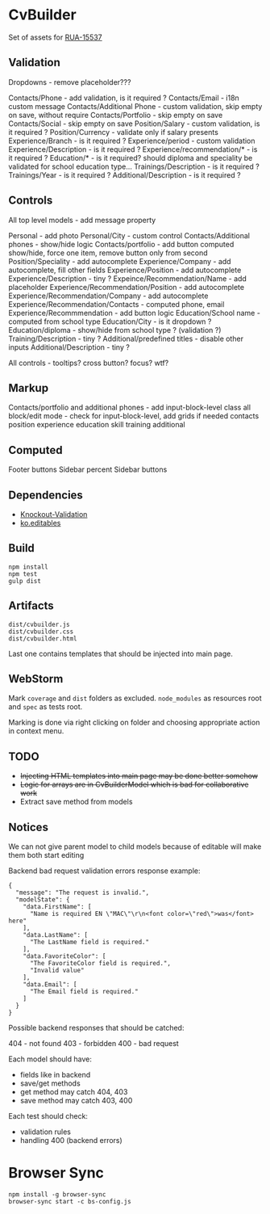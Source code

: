 CvBuilder
=========

Set of assets for [RUA-15537](https://rabota.atlassian.net/browse/RUA-15537)


Validation
------------

Dropdowns - remove placeholder???

Contacts/Phone - add validation, is it required ?
Contacts/Email - i18n custom message
Contacts/Additional Phone - custom validation, skip empty on save, without require
Contacts/Portfolio -  skip empty on save
Contacts/Social -  skip empty on save
Position/Salary - custom validation, is it required  ?
Position/Currency - validate only if salary presents
Experience/Branch - is it required ?
Experience/period - custom validation
Experience/Description - is it required ?
Experience/recommendation/* - is it required ?
Education/* - is it required? should diploma and speciality be validated for school education type...
Trainings/Description - is it required ?
Trainings/Year - is it required ?
Additional/Description - is it required ?

Controls
--------

All top level models - add message property

Personal - add photo
Personal/City - custom control
Contacts/Additional phones - show/hide logic
Contacts/portfolio - add button computed show/hide, force one item, remove button only from second
Position/Speciality - add autocomplete
Experience/Company - add autocomplete, fill other fields
Experience/Position - add autocomplete
Experience/Description - tiny ?
Expeince/Recommendation/Name - add placeholder
Experience/Recommendation/Position - add autocomplete
Experience/Recommendation/Company - add autocomplete
Experience/Recommendation/Contacts - computed phone, email
Experience/Recommmendation - add button logic
Education/School name - computed from school type
Education/City - is it dropdown ?
Education/diploma - show/hide from school type ? (validation ?)
Training/Description - tiny ?
Additional/predefined titles - disable other inputs
Additional/Description - tiny ?


All controls - tooltips? cross button? focus? wtf?

Markup
------

Contacts/portfolio and additional phones - add input-block-level class
all block/edit mode - check for input-block-level, add grids if needed
contacts
position
experience
education
skill
training
additional

Computed
--------

Footer buttons
Sidebar percent
Sidebar buttons




Dependencies
------------

 * [Knockout-Validation](https://github.com/Knockout-Contrib/Knockout-Validation)
 * [ko.editables](https://github.com/romanych/ko.editables)

Build
-----

	npm install
	npm test
	gulp dist

Artifacts
---------

	dist/cvbuilder.js
	dist/cvbuilder.css
	dist/cvbuilder.html

Last one contains templates that should be injected into main page.

WebStorm
--------

Mark `coverage` and `dist` folders as excluded. `node_modules` as resources root and `spec` as tests root.

Marking is done via right clicking on folder and choosing appropriate action in context menu.

TODO
----

 * <s>Injecting HTML templates into main page may be done better somehow</s>
 * <s>Logic for arrays are in CvBuilderModel which is bad for collaborative work</s>
 * Extract save method from models

Notices
-------

We can not give parent model to child models because of editable will make them both start editing

Backend bad request validation errors response example:

	{
	  "message": "The request is invalid.",
	  "modelState": {
		"data.FirstName": [
		  "Name is required EN \"MAC\"\r\n<font color=\"red\">was</font> here"
		],
		"data.LastName": [
		  "The LastName field is required."
		],
		"data.FavoriteColor": [
		  "The FavoriteColor field is required.",
		  "Invalid value"
		],
		"data.Email": [
		  "The Email field is required."
		]
	  }
	}


Possible backend responses that should be catched:

404 - not found
403 - forbidden
400 - bad request


Each model should have:

 * fields like in backend
 * save/get methods
 * get method may catch 404, 403
 * save method may catch 403, 400

Each test should check:

 * validation rules
 * handling 400 (backend errors)

Browser Sync
============

	npm install -g browser-sync
	browser-sync start -c bs-config.js
